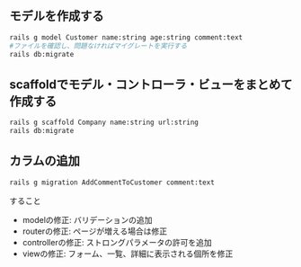 ## モデルを作成する

```bash
rails g model Customer name:string age:string comment:text
#ファイルを確認し、問題なければマイグレートを実行する
rails db:migrate
```

## scaffoldでモデル・コントローラ・ビューをまとめて作成する

```bash
rails g scaffold Company name:string url:string
rails db:migrate
```


## カラムの追加

```bash
rails g migration AddCommentToCustomer comment:text
```

すること
* modelの修正: バリデーションの追加
* routerの修正: ページが増える場合は修正
* controllerの修正: ストロングパラメータの許可を追加
* viewの修正:  フォーム、一覧、詳細に表示される個所を修正
